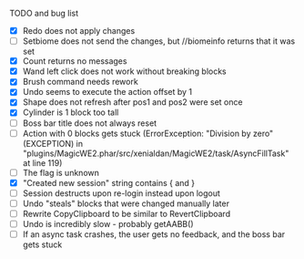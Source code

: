 TODO and bug list
- [x] Redo does not apply changes
- [ ] Setbiome does not send the changes, but //biomeinfo returns that it was set
- [x] Count returns no messages
- [x] Wand left click does not work without breaking blocks
- [x] Brush command needs rework
- [x] Undo seems to execute the action offset by 1
- [x] Shape does not refresh after pos1 and pos2 were set once
- [x] Cylinder is 1 block too tall
- [ ] Boss bar title does not always reset
- [ ] Action with 0 blocks gets stuck (ErrorException: "Division by zero" (EXCEPTION) in "plugins/MagicWE2.phar/src/xenialdan/MagicWE2/task/AsyncFillTask" at line 119)
- [ ] The flag  is unknown
- [x] "Created new session" string contains { and }
- [ ] Session destructs upon re-login instead upon logout
- [ ] Undo "steals" blocks that were changed manually later
- [ ] Rewrite CopyClipboard to be similar to RevertClipboard
- [ ] Undo is incredibly slow - probably getAABB()
- [ ] If an async task crashes, the user gets no feedback, and the boss bar gets stuck